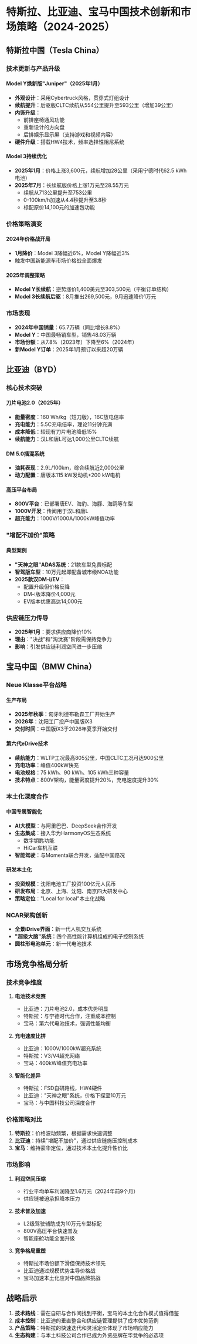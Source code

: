 # 特斯拉、比亚迪、宝马中国技术创新和市场策略（2024-2025）

## 特斯拉中国（Tesla China）

### 技术更新与产品升级

#### Model Y焕新版"Juniper"（2025年1月）
- **外观设计**：采用Cybertruck风格，贯穿式灯组设计
- **续航提升**：后驱版CLTC续航从554公里提升至593公里（增加39公里）
- **内饰升级**：
  - 前排座椅通风功能
  - 重新设计的方向盘
  - 后排娱乐显示屏（支持游戏和视频内容）
- **硬件升级**：搭载HW4技术，频率选择性阻尼系统

#### Model 3持续优化
- **2025年1月**：价格上涨3,600元，续航增加28公里（采用宁德时代62.5 kWh电池）
- **2025年7月**：长续航版价格上涨1万元至28.55万元
  - 续航从713公里提升至753公里
  - 0-100km/h加速从4.4秒提升至3.8秒
  - 标配原价14,100元的加速包功能

### 价格策略演变

#### 2024年价格战开局
- **1月降价**：Model 3降幅近6%，Model Y降幅近3%
- 触发中国新能源车市场价格战全面爆发

#### 2025年调整策略
- **Model Y长续航**：逆势涨价1,400美元至303,500元（平衡订单结构）
- **Model 3长续航后驱**：8月推出269,500元，9月迅速降价1万元

### 市场表现
- **2024年中国销量**：65.7万辆（同比增长8.8%）
- **Model Y**：中国最畅销车型，销售48.03万辆
- **市场份额**：从7.8%（2023年）下降至6%（2024年）
- **新Model Y订单**：2025年1月预订以来超20万辆

## 比亚迪（BYD）

### 核心技术突破

#### 刀片电池2.0（2025年）
- **能量密度**：160 Wh/kg（短刀版），16C放电倍率
- **充电能力**：5.5C充电倍率，理论11分钟充满
- **成本降低**：较现有刀片电池降低15%
- **续航能力**：汉L和唐L可达1,000公里CLTC续航

#### DM 5.0插混系统
- **油耗表现**：2.9L/100km，综合续航近2,000公里
- **动力配置**：唐版本115 kW发动机+200 kW电机

#### 高压平台布局
- **800V平台**：已部署唐EV、海豹、海豚、海鸥等车型
- **1000V开发**：传闻用于汉L和唐L
- **超充能力**：1000V/1000A/1000kW峰值功率

### "增配不加价"策略

#### 典型案例
- **"天神之眼"ADAS系统**：21款车型免费标配
- **智驾版车型**：10万元起即配备城市级NOA功能
- **2025款汉DM-i/EV**：
  - 配置升级但价格反降
  - DM-i版本降价4,000元
  - EV版本优惠高达14,000元

### 供应链压力传导
- **2025年1月**：要求供应商降价10%
- **理由**："决战"和"淘汰赛"阶段需保持竞争力
- **影响**：引发供应链利润空间进一步压缩

## 宝马中国（BMW China）

### Neue Klasse平台战略

#### 生产布局
- **2025年秋季**：匈牙利德布勒森工厂开始生产
- **2026年**：沈阳工厂投产中国版iX3
- **交付时间**：中国版iX3于2026年夏季开始交付

#### 第六代eDrive技术
- **续航能力**：WLTP工况最高805公里，中国CLTC工况可达900公里
- **充电功率**：峰值400kW快充
- **电池规格**：75 kWh、90 kWh、105 kWh三种容量
- **技术特点**：800V架构，能量密度提升20%，充电速度提升30%

### 本土化深度合作

#### 中国专属智能化
- **AI大模型**：与阿里巴巴、DeepSeek合作开发
- **生态集成**：接入华为HarmonyOS生态系统
  - 数字钥匙功能
  - HiCar车机互联
- **智能驾驶**：与Momenta联合开发，适配中国路况

#### 研发本土化
- **投资规模**：沈阳电池工厂投资100亿元人民币
- **研发布局**：北京、上海、沈阳、南京四大研发中心
- **策略定位**："Local for local"本土化战略

### NCAR架构创新
- **全景iDrive界面**：新一代人机交互系统
- **"超级大脑"系统**：四个高性能计算机组成的电子控制系统
- **圆柱形电池单元**：新一代电池技术

## 市场竞争格局分析

### 技术竞争维度

1. **电池技术竞赛**
   - 比亚迪：刀片电池2.0，成本优势明显
   - 特斯拉：与宁德时代合作，注重成本控制
   - 宝马：第六代电池技术，强调性能均衡

2. **充电速度比拼**
   - 比亚迪：1000V/1000kW超充系统
   - 特斯拉：V3/V4超充网络
   - 宝马：400kW峰值充电功率

3. **智能化差异**
   - 特斯拉：FSD自研路线，HW4硬件
   - 比亚迪："天神之眼"系统，价格下探至10万元
   - 宝马：与中国科技公司深度合作

### 价格策略对比

1. **特斯拉**：价格波动频繁，根据需求快速调整
2. **比亚迪**：持续"增配不加价"，通过供应链施压控制成本
3. **宝马**：维持豪华定位，通过技术本土化提升性价比

### 市场影响

1. **利润空间压缩**
   - 行业平均单车利润降至1.6万元（2024年前9个月）
   - 供应链被迫承担降本压力

2. **技术普及加速**
   - L2级驾驶辅助成为10万元车型标配
   - 800V高压平台快速普及
   - 智能座舱功能全面升级

3. **竞争格局重塑**
   - 特斯拉市场份额下滑但保持技术领先
   - 比亚迪通过规模优势主导价格战
   - 宝马加速本土化应对中国品牌挑战

## 战略启示

1. **技术路线**：需在自研与合作间找到平衡，宝马的本土化合作模式值得借鉴
2. **成本控制**：比亚迪的垂直整合和供应链管理提供了成本优势范例
3. **产品策略**：特斯拉的快速迭代和灵活定价体现了市场响应能力
4. **生态构建**：与本土科技公司合作已成为外资品牌在华竞争的必选项
